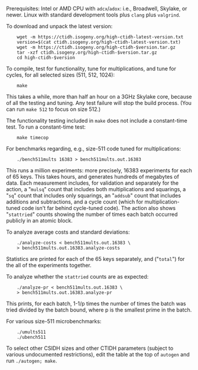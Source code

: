 Prerequisites: Intel or AMD CPU with `adcx`/`adox`: i.e., Broadwell,
Skylake, or newer. Linux with standard development tools plus `clang`
plus `valgrind`.

To download and unpack the latest version:

        wget -m https://ctidh.isogeny.org/high-ctidh-latest-version.txt
        version=$(cat ctidh.isogeny.org/high-ctidh-latest-version.txt)
        wget -m https://ctidh.isogeny.org/high-ctidh-$version.tar.gz
        tar -xzf ctidh.isogeny.org/high-ctidh-$version.tar.gz
        cd high-ctidh-$version

To compile, test for functionality, tune for multiplications, and tune
for cycles, for all selected sizes (511, 512, 1024):

        make

This takes a while, more than half an hour on a 3GHz Skylake core,
because of all the testing and tuning. Any test failure will stop the
build process. (You can run `make 512` to focus on size 512.)

The functionality testing included in `make` does not include a
constant-time test. To run a constant-time test:

        make timecop

For benchmarks regarding, e.g., size-511 code tuned for multiplications:

        ./bench511mults 16383 > bench511mults.out.16383

This runs a million experiments: more precisely, 16383 experiments for
each of 65 keys. This takes hours, and generates hundreds of megabytes
of data. Each measurement includes, for validation and separately for
the action, a "`mulsq`" count that includes both multiplications and
squarings, a "`sq`" count that includes only squarings, an "`addsub`"
count that includes additions and subtractions, and a cycle count (which
for multiplication-tuned code isn't far behind cycle-tuned code). The
action also shows "`stattried`" counts showing the number of times each
batch occurred publicly in an atomic block.

To analyze average costs and standard deviations:

        ./analyze-costs < bench511mults.out.16383 \
        > bench511mults.out.16383.analyze-costs

Statistics are printed for each of the 65 keys separately, and
("`total`") for the all of the experiments together.

To analyze whether the `stattried` counts are as expected:

        ./analyze-pr < bench511mults.out.16383 \
        > bench511mults.out.16383.analyze-pr

This prints, for each batch, 1-1/p times the number of times the batch
was tried divided by the batch bound, where p is the smallest prime in
the batch.

For various size-511 microbenchmarks:

        ./umults511
        ./ubench511

To select other CSIDH sizes and other CTIDH parameters (subject to
various undocumented restrictions), edit the table at the top of
`autogen` and run `./autogen; make`.
